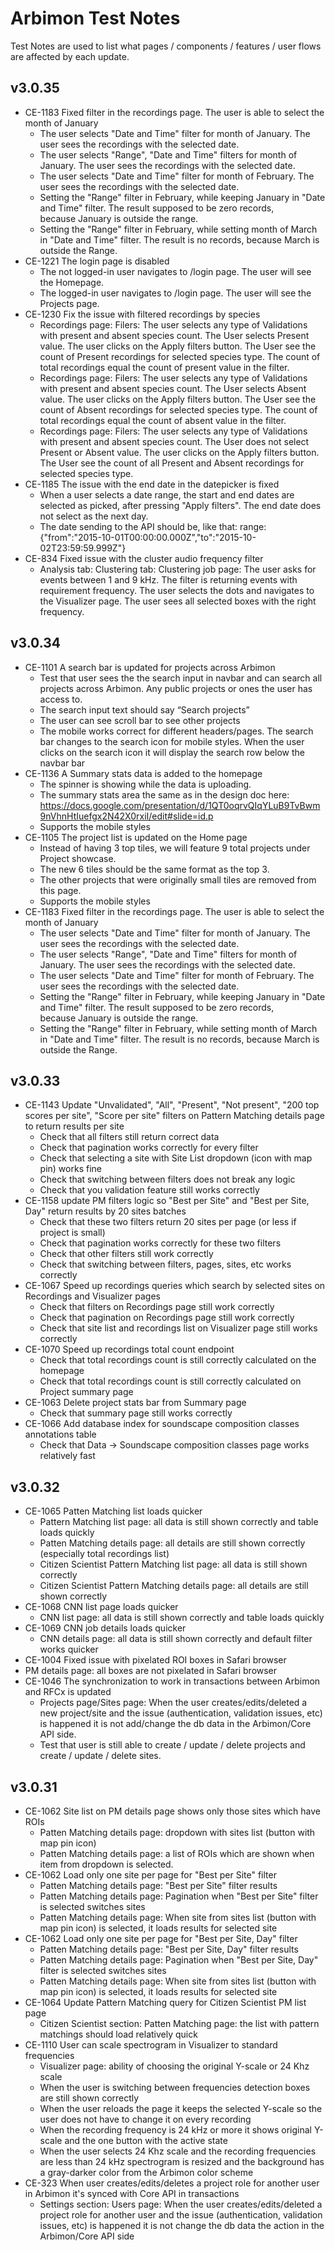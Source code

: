 # Arbimon Test Notes
Test Notes are used to list what pages / components / features / user flows are affected by each update.

## v3.0.35

- CE-1183 Fixed filter in the recordings page. The user is able to select the month of January
  -  The user selects "Date and Time" filter for month of January. The user sees the recordings with the selected date.
  -  The user selects "Range", "Date and Time" filters for month of January. The user sees the recordings with the selected date.
  -  The user selects "Date and Time" filter for month of February. The user sees the recordings with the selected date.
  -  Setting the "Range" filter in February, while keeping January in "Date and Time" filter. The result supposed to be zero records, because January is outside the range.
  - Setting the "Range" filter in February, while setting month of March in "Date and Time" filter. The result is no records, because March is outside the Range.
- CE-1221 The login page is disabled
  - The not logged-in user navigates to /login page. The user will see the Homepage.
  - The logged-in user navigates to /login page. The user will see the Projects page.
- CE-1230 Fix the issue with filtered recordings by species
  - Recordings page: Filers: The user selects any type of Validations with present and absent species count. The User selects Present value. The user clicks on the Apply filters button. The User see the count of Present recordings for selected species type. The count of total recordings equal the count of present value in the filter.
  - Recordings page: Filers: The user selects any type of Validations with present and absent species count. The User selects Absent value. The user clicks on the Apply filters button. The User see the count of Absent recordings for selected species type. The count of total recordings equal the count of absent value in the filter.
  - Recordings page: Filers: The user selects any type of Validations with present and absent species count. The User does not select Present or Absent value. The user clicks on the Apply filters button. The User see the count of all Present and Absent recordings for selected species type.
- CE-1185 The issue with the end date in the datepicker is fixed
  - When a user selects a date range, the start and end dates are selected as picked, after pressing "Apply filters". The end date does not select as the next day.
  - The date sending to the API should be, like that: range: {"from":"2015-10-01T00:00:00.000Z","to":"2015-10-02T23:59:59.999Z"}
- CE-834 Fixed issue with the cluster audio frequency filter
  - Analysis tab: Clustering tab: Clustering job page: The user asks for events between 1 and 9 kHz. The filter is returning events with requirement frequency. The user selects the dots and navigates to the Visualizer page. The user sees all selected boxes with the right frequency.

## v3.0.34

- CE-1101 A search bar is updated for projects across Arbimon
  - Test that user sees the the search input in navbar and can search all projects across Arbimon. Any public projects or ones the user has access to.
  - The search input text should say “Search projects”
  - The user can see scroll bar to see other projects
  - The mobile works correct for different headers/pages. The search bar changes to the search icon for mobile styles. When the user clicks on the search icon it will display the search row below the navbar bar
- CE-1136 A Summary stats data is added to the homepage
  - The spinner is showing while the data is uploading.
  - The summary stats area the same as in the design doc here:  https://docs.google.com/presentation/d/1QT0oqrvQIqYLuB9TvBwm9nVhnHtIuefgx2N42X0rxiI/edit#slide=id.p
  - Supports the mobile styles
- CE-1105 The project list is updated on the Home page
  - Instead of having 3 top tiles, we will feature 9 total projects under Project showcase.
  - The new 6 tiles should be the same format as the top 3.
  - The other projects that were originally small tiles are removed from this page.
  - Supports the mobile styles
- CE-1183 Fixed filter in the recordings page. The user is able to select the month of January
  -  The user selects "Date and Time" filter for month of January. The user sees the recordings with the selected date.
  -  The user selects "Range", "Date and Time" filters for month of January. The user sees the recordings with the selected date.
  -  The user selects "Date and Time" filter for month of February. The user sees the recordings with the selected date.
  -  Setting the "Range" filter in February, while keeping January in "Date and Time" filter. The result supposed to be zero records, because January is outside the range.
  - Setting the "Range" filter in February, while setting month of March in "Date and Time" filter. The result is no records, because March is outside the Range.

## v3.0.33

- CE-1143 Update "Unvalidated", "All", "Present", "Not present", "200 top scores per site", "Score per site" filters on Pattern Matching details page to return results per site
  - Check that all filters still return correct data
  - Check that pagination works correctly for every filter
  - Check that selecting a site with Site List dropdown (icon with map pin) works fine
  - Check that switching between filters does not break any logic
  - Check that you validation feature still works correctly
- CE-1158 update PM filters logic so "Best per Site" and "Best per Site, Day" return results by 20 sites batches
  - Check that these two filters return 20 sites per page (or less if project is small)
  - Check that pagination works correctly for these two filters
  - Check that other filters still work correctly
  - Check that switching between filters, pages, sites, etc works correctly
- CE-1067 Speed up recordings queries which search by selected sites on Recordings and Visualizer pages
  - Check that filters on Recordings page still work correctly
  - Check that pagination on Recordings page still work correctly
  - Check that site list and recordings list on Visualizer page still works correctly
- CE-1070 Speed up recordings total count endpoint
  - Check that total recordings count is still correctly calculated on the homepage
  - Check that total recordings count is still correctly calculated on Project summary page
- CE-1063 Delete project stats bar from Summary page
  - Check that summary page still works correctly
- CE-1066 Add database index for soundscape composition classes annotations table
  - Check that Data -> Soundscape composition classes page works relatively fast

## v3.0.32

- CE-1065 Patten Matching list loads quicker
  - Pattern Matching list page: all data is still shown correctly and table loads quickly
  - Patten Matching details page: all details are still shown correctly (especially total recordings list)
  - Citizen Scientist Pattern Matching list page: all data is still shown correctly
  - Citizen Scientist Pattern Matching details page: all details are still shown correctly
- CE-1068 CNN list page loads quicker
  - CNN list page: all data is still shown correctly and table loads quickly
- CE-1069 CNN job details loads quicker
  - CNN details page: all data is still shown correctly and default filter works quicker
- CE-1004 Fixed issue with pixelated ROI boxes in Safari browser
 - PM details page: all boxes are not pixelated in Safari browser
- CE-1046 The synchronization to work in transactions between Arbimon and RFCx is updated
  - Projects page/Sites page: When the user creates/edits/deleted a new project/site and the issue (authentication, validation issues, etc) is happened it is not add/change the db data in the Arbimon/Core API side.
  - Test that user is still able to create / update / delete projects and create / update / delete sites.

## v3.0.31

- CE-1062 Site list on PM details page shows only those sites which have ROIs
  - Patten Matching details page: dropdown with sites list (button with map pin icon)
  - Patten Matching details page: a list of ROIs which are shown when item from dropdown is selected.
- CE-1062 Load only one site per page for "Best per Site" filter
  - Patten Matching details page: "Best per Site" filter results
  - Patten Matching details page: Pagination when "Best per Site" filter is selected switches sites
  - Patten Matching details page: When site from sites list (button with map pin icon) is selected, it loads results for selected site
- CE-1062 Load only one site per page for "Best per Site, Day" filter
  - Patten Matching details page: "Best per Site, Day" filter results
  - Patten Matching details page: Pagination when "Best per Site, Day" filter is selected switches sites
  - Patten Matching details page: When site from sites list (button with map pin icon) is selected, it loads results for selected site
- CE-1064 Update Pattern Matching query for Citizen Scientist PM list page
  - Citizen Scientist section: Patten Matching page: the list with pattern matchings should load relatively quick
- CE-1110 User can scale spectrogram in Visualizer to standard frequencies
  - Visualizer page: ability of choosing the original Y-scale or 24 Khz scale
  - When the user is switching between frequencies detection boxes are still shown correctly
  - When the user reloads the page it keeps the selected Y-scale so the user does not have to change it on every recording
  - When the recording frequency is 24 kHz or more it shows original Y-scale and the one button with the active state
  - When the user selects 24 Khz scale and the recording frequencies are less than 24 kHz spectrogram is resized and the background has a gray-darker color from the Arbimon color scheme
- CE-323 When user creates/edits/deletes a project role for another user in Arbimon it's synced with Core API in transactions
  - Settings section: Users page: When the user creates/edits/deleted a project role for another user and the issue (authentication, validation issues, etc) is happened it is not change the db data the action in the Arbimon/Core API side
